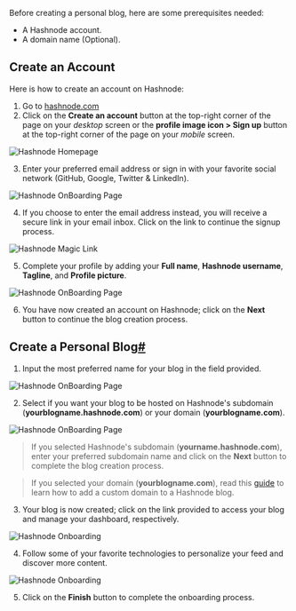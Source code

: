 Before creating a personal blog, here are some prerequisites needed:

- A Hashnode account.
- A domain name (Optional).

## Create an Account

Here is how to create an account on Hashnode:

1.  Go to [hashnode.com](https://hashnode.com)
2.  Click on the **Create an account** button at the top-right corner of the page on your _desktop_ screen or the **profile image icon > Sign up** button at the top-right corner of the page on your _mobile_ screen.

![Hashnode Homepage](https://cdn.hashnode.com/res/hashnode/image/upload/v1616491728633/nfbyx_UR8.png?auto=compress)

3.  Enter your preferred email address or sign in with your favorite social network (GitHub, Google, Twitter & LinkedIn).

![Hashnode OnBoarding Page](https://cdn.hashnode.com/res/hashnode/image/upload/v1614932421441/gMcNE6DMZ.png?auto=compress)

4.  If you choose to enter the email address instead, you will receive a secure link in your email inbox. Click on the link to continue the signup process.

![Hashnode Magic Link](https://cdn.hashnode.com/res/hashnode/image/upload/v1614932279662/IfvMGc1ye.png?auto=compress)

5.  Complete your profile by adding your **Full name**, **Hashnode username**, **Tagline**, and **Profile picture**.

![Hashnode OnBoarding Page](https://cdn.hashnode.com/res/hashnode/image/upload/v1600710658744/7-rpYnFTd.png?auto=compress)

6.  You have now created an account on Hashnode; click on the **Next** button to continue the blog creation process.

## Create a Personal Blog[#](#create-a-personal-blog "Direct link to heading")

1.  Input the most preferred name for your blog in the field provided.

![Hashnode OnBoarding Page](https://cdn.hashnode.com/res/hashnode/image/upload/v1600711166464/Y3-ieFtCJ.png?auto=compress)

2.  Select if you want your blog to be hosted on Hashnode's subdomain (**yourblogname.hashnode.com**) or your domain (**yourblogname.com**).

![Hashnode OnBoarding Page](https://cdn.hashnode.com/res/hashnode/image/upload/v1600711188586/zHcmEXV-0.png?auto=compress)

> If you selected Hashnode's subdomain (**yourname.hashnode.com**), enter your preferred subdomain name and click on the **Next** button to complete the blog creation process.

> If you selected your domain (**yourblogname.com**), read this [guide](/docs/mapping-domain) to learn how to add a custom domain to a Hashnode blog.

3.  Your blog is now created; click on the link provided to access your blog and manage your dashboard, respectively.

![Hashnode Onboarding](https://cdn.hashnode.com/res/hashnode/image/upload/v1601047578228/1h9uTaUbQ.png?auto=compress)

4.  Follow some of your favorite technologies to personalize your feed and discover more content.

![Hashnode Onboarding](https://cdn.hashnode.com/res/hashnode/image/upload/v1601047751343/cL1TOE6eW.png?auto=compress)

5.  Click on the **Finish** button to complete the onboarding process.
